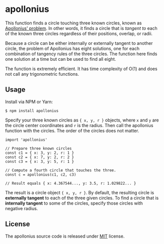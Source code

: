# apollonius

This function finds a circle touching three known circles, known as [Apollonius' problem](https://en.wikipedia.org/wiki/Problem_of_Apollonius). In other words, it finds a circle that is *tangent to* each of the known three circles regardless of their positions, overlap, or radii.

Because a circle can be either internally or externally tangent to another circle, the problem of Apollonius has eight solutions, one for each combination of tangency rules of the three circles. The function here finds one solution at a time but can be used to find all eight.

The function is extremely efficient. It has time complexity of O(1) and does not call any trigonometric functions.

## Usage

Install via NPM or Yarn:

```
$ npm install apollonius
```

Specify your three known circles as `{ x, y, r }` objects, where `x` and `y` are the circle center coordinates and `r` is the radius. Then call the apollonius function with the circles. The order of the circles does not matter.

```
import 'apollonius'

// Prepare three known circles
const c1 = { x: 3, y: 2, r: 1 }
const c2 = { x: 7, y: 2, r: 2 }
const c3 = { x: 3, y: 5, r: 1 }

// Compute a fourth circle that touches the three.
const c = apollonius(c1, c2, c3)

// Result equals { x: 4.367544..., y: 3.5, r: 1.029822... }
```

The result is a circle object `{ x, y, r }`. By default, the resulting circle is **externally tangent** to each of the three given circles. To find a circle that is **internally tangent** to some of the circles, specify those circles with negative radius.

## License

The apollonius source code is released under [MIT](LICENSE) license.
